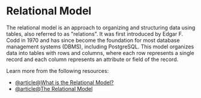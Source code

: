 # Relational Model

The relational model is an approach to organizing and structuring data using tables, also referred to as "relations". It was first introduced by Edgar F. Codd in 1970 and has since become the foundation for most database management systems (DBMS), including PostgreSQL. This model organizes data into tables with rows and columns, where each row represents a single record and each column represents an attribute or field of the record. 

Learn more from the following resources:

- [@article@What is the Relational Model?](https://www.postgresql.org/docs/7.1/relmodel-oper.html)
- [@article@The Relational Model](https://www.geeksforgeeks.org/relational-model-in-dbms/)